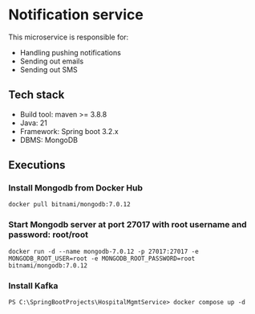 # Notification service

This microservice is responsible for:

* Handling pushing notifications
* Sending out emails
* Sending out SMS

## Tech stack

* Build tool: maven >= 3.8.8
* Java: 21
* Framework: Spring boot 3.2.x
* DBMS: MongoDB

## Executions

### Install Mongodb from Docker Hub
`docker pull bitnami/mongodb:7.0.12`

### Start Mongodb server at port 27017 with root username and password: root/root
`docker run -d --name mongodb-7.0.12 -p 27017:27017 -e MONGODB_ROOT_USER=root -e MONGODB_ROOT_PASSWORD=root bitnami/mongodb:7.0.12`

### Install Kafka
`PS C:\SpringBootProjects\HospitalMgmtService> docker compose up -d`